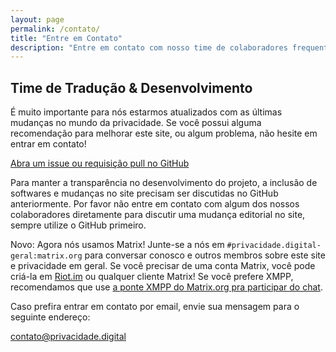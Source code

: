 ```yaml
---
layout: page
permalink: /contato/
title: "Entre em Contato"
description: "Entre em contato com nosso time de colaboradores frequentes caso tenha dúvidas, problemas ou sugestões."
---
```


## Time de Tradução & Desenvolvimento

É muito importante para nós estarmos atualizados com as últimas mudanças no mundo da privacidade. Se você possui alguma recomendação para melhorar este site, ou algum problema, não hesite em entrar em contato!

[<i class="fab fa-github"></i> Abra um issue ou requisição pull no GitHub](https://github.com/PrivacidadeDigital/privacidade.digital/issues)

Para manter a transparência no desenvolvimento do projeto, a inclusão de softwares e mudanças no site precisam ser discutidas no GitHub anteriormente. Por favor não entre em contato com algum dos nossos colaboradores diretamente para discutir uma mudança editorial no site, sempre utilize o GitHub primeiro.

<span class="text-success"><i class="fas fa-comment"></i> Novo:</span> Agora nós usamos Matrix! Junte-se a nós em `#privacidade.digital-geral:matrix.org` para conversar conosco e outros membros sobre este site e privacidade em geral. Se você precisar de uma conta Matrix, você pode criá-la em [Riot.im](https://riot.im/) ou qualquer cliente Matrix! Se você prefere XMPP, recomendamos que use [a ponte XMPP do Matrix.org pra participar do chat](https://conversations.im/j/%23privacidade.digital-geral%23matrix.org@bridge.xmpp.matrix.org).

Caso prefira entrar em contato por email, envie sua mensagem para o seguinte endereço:
<p><a class="btn btn-primary bg-success border-0 mb-1"
      href="mailto:contato@privacidade.digital">contato@privacidade.digital</a></p>

<!-- <div class="row">
  <div class="col-12 col-sm-7 col-md-8 col-lg-9">
    <div class="card mb-4">
      <div class="card-header">
        Emails de Contato
      </div>
      <ul class="list-group list-group-flush">
        <li class="list-group-item"><strong>Abuso:</strong> abuse at privacytools dot io</li>
        <li class="list-group-item"><strong>Webmaster:</strong> webmaster at privacytools dot io</li>
        <li class="list-group-item"><strong>Hostmaster:</strong> hostmaster at privacytools dot io</li>
        <li class="list-group-item"><strong>Postmaster:</strong> postmaster at privacytools dot io</li>
        <li class="list-group-item"><strong>Segurança:</strong> security at privacytools dot io</li>
      </ul>
    </div>
    <div class="card mb-4">
      <div class="card-header">
        GitHub Issues
      </div>
      <ul class="list-group list-group-flush">
        <li class="list-group-item"><strong>Searx Issues:</strong> <a href="https://github.com/privacytoolsIO/search">github.com/privacytoolsIO/search</a></li>
        <li class="list-group-item"><strong>Website Issues:</strong> <a href="https://github.com/privacytoolsIO/privacytools.io">github.com/privacytoolsIO/privacytools.io</a></li>
      </ul>
    </div>
  </div>
  <div class="col-12 col-sm-5 col-md-4 col-lg-3">
    <div class="col-8 col-sm-12">
      <div class="card text-white bg-dark">
        <img class="card-img-top" src="/assets/img/layout/jonah.png" alt="Card image cap">
        <div class="card-body">
          <h5 class="card-title">Jonah</h5>
          <h6 class="card-subtitle mb-2 text-light">Administrador Líder</h6>
        </div>
        <ul class="list-group list-group-flush">
          <li class="list-group-item text-white bg-dark"><a href="mailto:jonah@privacytools.io" class="card-link text-white">Email</a></li>
          <li class="list-group-item text-white bg-dark"><a href="https://keybase.io/jonaharagon/pgp_keys.asc?fingerprint=9bd822880e2784ee5c929cd6db49bb255b868219" class="card-link text-white">GPG</a></li>
          <li class="list-group-item text-white bg-dark"><a href="https://github.com/JonahAragon" class="card-link text-white">GitHub</a></li>
        </ul>
      </div>
    </div>
  </div>
</div> -->
